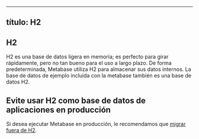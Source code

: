 ***

## título: H2

## H2

H2 es una base de datos ligera en memoria; es perfecto para girar rápidamente, pero no tan bueno para el uso a largo plazo. De forma predeterminada, Metabase utiliza H2 para almacenar sus datos internos. La base de datos de ejemplo incluida con la metabase también es una base de datos H2.

## Evite usar H2 como base de datos de aplicaciones en producción

Si desea ejecutar Metabase en producción, le recomendamos que [migrar fuera de H2](/docs/latest/operations-guide/migrating-from-h2.html).
